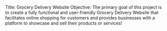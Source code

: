 Title: Grocery Delivery Website
Objective:
The primary goal of this project is to create a fully functional and user-friendly Grocery Delivery Website that facilitates online shopping for customers and provides businesses with a 
platform to showcase and sell their products or services!

